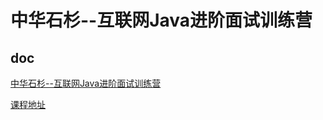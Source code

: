 # 中华石杉--互联网Java进阶面试训练营

## doc

[中华石杉--互联网Java进阶面试训练营](https://github.com/shishan100/Java-Interview-Advanced)

[课程地址](https://apppukyptrl1086.pc.xiaoe-tech.com/index)
